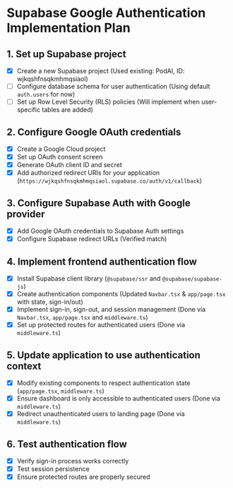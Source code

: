 # Supabase Google Authentication Implementation Plan

## 1. Set up Supabase project

- [x] Create a new Supabase project (Used existing: PodAI, ID: wjkqshfnsqkmhmqsiaol)
- [ ] Configure database schema for user authentication (Using default `auth.users` for now)
- [ ] Set up Row Level Security (RLS) policies (Will implement when user-specific tables are added)

## 2. Configure Google OAuth credentials

- [x] Create a Google Cloud project
- [x] Set up OAuth consent screen
- [x] Generate OAuth client ID and secret
- [x] Add authorized redirect URIs for your application (`https://wjkqshfnsqkmhmqsiaol.supabase.co/auth/v1/callback`)

## 3. Configure Supabase Auth with Google provider

- [x] Add Google OAuth credentials to Supabase Auth settings
- [x] Configure Supabase redirect URLs (Verified match)

## 4. Implement frontend authentication flow

- [x] Install Supabase client library (`@supabase/ssr` and `@supabase/supabase-js`)
- [x] Create authentication components (Updated `Navbar.tsx` & `app/page.tsx` with state, sign-in/out)
- [x] Implement sign-in, sign-out, and session management (Done via `Navbar.tsx`, `app/page.tsx` and `middleware.ts`)
- [x] Set up protected routes for authenticated users (Done via `middleware.ts`)

## 5. Update application to use authentication context

- [x] Modify existing components to respect authentication state (`app/page.tsx`, `middleware.ts`)
- [x] Ensure dashboard is only accessible to authenticated users (Done via `middleware.ts`)
- [x] Redirect unauthenticated users to landing page (Done via `middleware.ts`)

## 6. Test authentication flow

- [x] Verify sign-in process works correctly
- [x] Test session persistence
- [x] Ensure protected routes are properly secured
